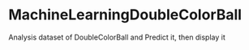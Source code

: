 # MachineLearningDoubleColorBall
Analysis dataset of DoubleColorBall and Predict it, then display it
